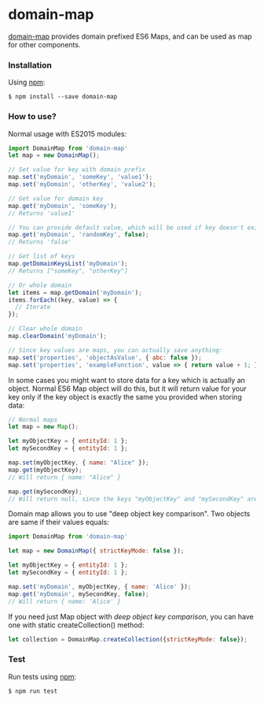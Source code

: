 # domain-map
[domain-map](https://www.npmjs.org/package/domain-map) provides domain prefixed ES6 Maps, and can be used as map for other components.

### Installation

Using [npm](https://www.npmjs.com/):

    $ npm install --save domain-map

### How to use?

Normal usage with ES2015 modules:

```js
import DomainMap from 'domain-map'
let map = new DomainMap();

// Set value for key with domain prefix
map.set('myDomain', 'someKey', 'value1');
map.set('myDomain', 'otherKey', 'value2');

// Get value for domain key
map.get('myDomain', 'someKey');
// Returns 'value1'

// You can provide default value, which will be used if key doesn't exists
map.get('myDomain', 'randomKey', false);
// Returns 'false'

// Get list of keys
map.getDomainKeysList('myDomain');
// Returns ["someKey", "otherKey"]

// Or whole domain
let items = map.getDomain('myDomain');
items.forEach((key, value) => {
  // Iterate
});

// Clear whole domain
map.clearDomain('myDomain');

// Since key values are maps, you can actually save anything:
map.set('properties', 'objectAsValue', { abc: false });
map.set('properties', 'exampleFunction', value => { return value + 1; });

```

In some cases you might want to store data for a key which is actually an object.
Normal ES6 Map object will do this, but it will return value for your key only if the key object is exactly the same you provided when storing data:

```js
// Normal maps
let map = new Map();

let myObjectKey = { entityId: 1 };
let mySecondKey = { entityId: 1 };

map.set(myObjectKey, { name: "Alice" });
map.get(myObjectKey);
// Will return { name: "Alice" }

map.get(mySecondKey);
// Will return null, since the keys "myObjectKey" and "mySecondKey" are not same.

```

Domain map allows you to use "deep object key comparison". Two objects are same if their values equals:

```js
import DomainMap from 'domain-map'

let map = new DomainMap({ strictKeyMode: false });

let myObjectKey = { entityId: 1 };
let mySecondKey = { entityId: 1 };

map.set('myDomain', myObjectKey, { name: 'Alice' });
map.get('myDomain', mySecondKey, false);
// Will return { name: 'Alice' }

```

If you need just Map object with *deep object key comparison*, you can have one with static createCollection() method:

```js
let collection = DomainMap.createCollection({strictKeyMode: false});
```

### Test
Run tests using [npm](https://www.npmjs.com/):

    $ npm run test

[npm]: https://www.npmjs.org/package/domain-map


